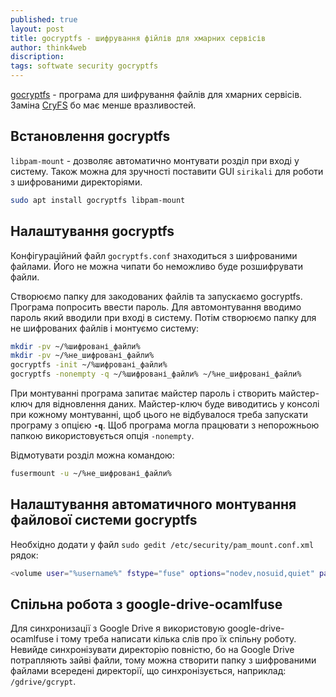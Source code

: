 ```yaml
---
published: true
layout: post
title: gocryptfs - шифрування фійлів для хмарних сервісів 
author: think4web
discription:
tags: softwate security gocryptfs
---
```


[gocryptfs](https://github.com/rfjakob/gocryptfs) - програма для шифрування файлів для хмарних сервісів. Заміна [CryFS](/CryFS/) бо має менше вразливостей.

## Встановлення gocryptfs

```libpam-mount``` - дозволяє автоматично монтувати розділ при вході у систему. Також можна для зручності поставити GUI ```sirikali``` для роботи з шифрованими директоріями.

```bash
sudo apt install gocryptfs libpam-mount
``` 

## Налаштування gocryptfs

Конфігураційний файл ```gocryptfs.conf``` знаходиться з шифрованими файлами. Його не можна чипати бо неможливо буде розшифрувати файли.

Створюємо папку для закодованих файлів та запускаємо gocryptfs. Програма попросить ввести пароль. Для автомонтування вводимо пароль який вводили при вході в систему. Потім створюємо папку для не шифрованих файлів і монтуємо систему:

```bash
mkdir -pv ~/%шифровані_файли%
mkdir -pv ~/%не_шифровані_файли%
gocryptfs -init ~/%шифровані_файли%
gocryptfs -nonempty -q ~/%шифровані_файли% ~/%не_шифровані_файли%
```

При монтуванні програма запитає майстер пароль і створить майстер-ключ для відновлення даних. Майстер-ключ буде виводитись у консолі при кожному монтуванні, щоб цього не відбувалося треба запускати програму з опцією **```-q```**. Щоб програма могла працювати з непорожньою папкою використовується опція ```-nonempty```.

Відмотувати розділ можна командою:

```bash
fusermount -u ~/%не_шифровані_файли%
```

## Налаштування автоматичного монтування файлової системи gocryptfs

Необхідно додати у файл ```sudo gedit /etc/security/pam_mount.conf.xml``` рядок:

```bash
<volume user="%username%" fstype="fuse" options="nodev,nosuid,quiet" path="gocryptfs#/home/%username%/%шифрована_папка%" mountpoint="/home/%username%/%не_шифрована_папка" />;
```

## Спільна робота з google-drive-ocamlfuse

Для синхронизації з Google Drive я використовую google-drive-ocamlfuse і тому треба написати кілька слів про їх спільну роботу. Невийде синхронізувати директорію повністю, бо на Google Drive потрапляють зайві файли, тому можна створити папку з шифрованими файлами всередені директорії, що синхронізується, наприклад: ```/gdrive/gcrypt```.
